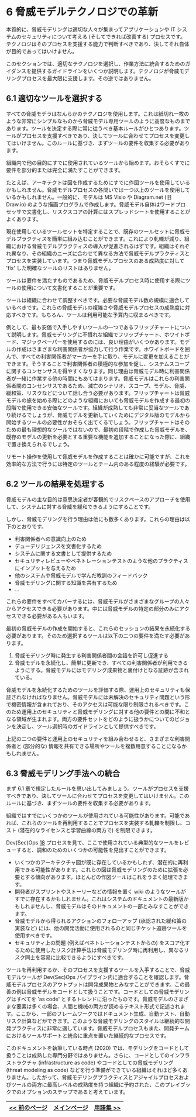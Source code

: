 # 6 脅威モデルテクノロジでの革新

本質的に、脅威モデリングは適切な人々が集まってアプリケーションや IT システムのセキュリティについて考える (そしてできれば改善する) プロセスです。テクノロジはそのプロセスを支援する能力で判断すべきであり、決してそれ自体が目的であってはいけません。

このセクションでは、適切なテクノロジを選択し、作業方法に統合するためのガイダンスを提供するガイドラインをいくつか説明します。テクノロジが脅威モデリングプロセスを最大限に支援します。その逆ではありません。

## 6.1 適切なツールを選択する

すべての脅威モデラはなんらかのテクノロジを使用します。これは紙切れ一枚のような非常にシンプルなものから脅威モデル専用ツールのように高度なものまであります。ツールを決定する際に常に従うべき基本ルールがひとつあります。ツールがプロセスを支援すべきであり、決してツールに合わせてプロセスを変更してはいけません。このルールに基づき、まずツールの要件を収集する必要があります。

組織内で他の目的にすでに使用されているツールから始めます。おそらくすでに要件を部分的または完全に満たすことができます。

たとえば、アーキテクトは図を作成するためにすでに作図ツールを使用しているかもしれません。脅威モデルプロセスの各問いでは一つ以上のツールを使用しているかもしれません。一般的に、モデルは MS Visio や Diagram.net (旧 Draw.io) のような描画プログラムで作成します。脅威モデル自体はワードプロセッサで文書化し、リスクスコアの計算にはスプレッドシートを使用することがよくあります。

現在使用しているツールセットを特定することで、既存のツールセットに脅威モデルプラクティスを簡単に組み込むことができます。これにより軋轢が減り、組織における脅威モデルプラクティスの導入が促進されるはずです。組織はそれぞれ異なり、その組織のニーズに合わせて異なる方法で脅威モデルプラクティスとプロセスを実装しています。つまり脅威モデルプロセスのある成熟度に対して 'fix' した明確なツールのリストはありません。

ツールは要件を満たすものであるため、脅威モデルプロセス時に使用する際にツールの使用について文書化することが重要です。

ツールは組織に合わせて調整すべきです。必要な脅威モデル数の規模に適合しているべきです。これらの脅威モデルの複雑さや脅威モデルプロセスの成熟度に対応すべきです。もちろん、ツールは利用可能な予算内に収まるべきです。

例として、最も安価で入手しやすいツールの一つであるフリップチャートについて説明します。脅威モデリングに不慣れな組織でフリップチャート、ホワイトボード、マジックペーパーを使用するのには、良い理由がいくつかあります。モデルの作成はさまざまな利害関係者が協力して行う作業です。ホワイトボードを囲んで、すべての利害関係者がマーカーを手に取り、モデルに変更を加えることができます。そうすることで利害関係者の積極的な参加を促し、システムスコープに関するコンセンサスを得やすくなります。同じ理由は脅威モデル時に利害関係者が一緒に作業する他の時間にもあてはまります。脅威モデルはこれらの利害関係者間のコンセンサスであるため、滅亡のシナリオ、スコープ、モデル、脅威、緩和策、リスクなどについて話し合う必要があります。フリップチャートは脅威モデルの旅を始める際にどのような組織においても脅威モデルを作成する最初の段階で使用できる安価なツールです。組織が成熟しても非常に妥当なツールであり続けるでしょうが、脅威モデルを更新していくためにデジタル版のモデルから開始するツールの必要性がおそらく出てくるでしょう。フリップチャートはそのための最も理想的なツールではないので、最初の段階で作成した脅威モデルを、既存のモデルの更新を必要とする重要な機能を追加することになった際に、組織で置き換えられるでしょう。

リモート操作を使用して脅威モデルを作成することは確かに可能ですが、これを効率的な方法で行うには特定のツールとチーム内のある程度の経験が必要です。

## 6.2 ツールの結果を処理する

脅威モデルの主な目的は意思決定者が客観的でリスクベースのアプローチを使用して、システムに対する脅威を緩和できるようにすることです。

しかし、脅威モデリングを行う理由は他にも数多くあります。これらの理由は以下のとおりです。

* 利害関係者への意識向上のため
* デューデリジェンスを文書化するため
* システムに関する文書として提供するため
* セキュリティレビューやペネトレーションテストのような他のプラクティスにインプットを与えるため
* 他のシステムや脅威モデルで学んだ教訓のフィードバック
* 脅威モデリングに関する知識を共有するため
* …

これらの要件をすべてカバーするには、脅威モデルがさまざまなグループの人々からアクセスできる必要があります。中には脅威モデルの特定の部分のみにアクセスできる必要がある人もいます。

最初の脅威モデルの作成を開始すると、これらのセッションの結果を永続化する必要があります。そのため選択するツールは以下の二つの要件を満たす必要があります。

1. 脅威モデリング時に発生する利害関係者間の会話を許可し促進する
2. 脅威モデルを永続化し、簡単に更新でき、すべての利害関係者が利用できるようにする。脅威モデルにはモデリング成果物と裏付けとなる証跡が含まれている。

脅威モデルを永続化するためのツールを評価する際、運用上のセキュリティも保証されなければなりません。脅威モデルには未解決のセキュリティ問題という形で機密情報が含まれており、そのアクセスは可能な限り制限されるべきです。このため運用上のセキュリティと脅威モデリングに対する他の要件との間に不和となる領域が生まれます。両方の要件セットをどのように扱うかについてのビジョンを決定し、ツール選択時のガイドラインとして提供すべきです。

上記の二つの要件と運用上のセキュリティを組み合わせると、さまざまな利害関係者と (部分的な) 情報を共有できる場所やツールを複数用意することになるかもしれません。

## 6.3 脅威モデリング手法への統合

まず 6.1 章で規定したルールを思い出してみましょう。ツールがプロセスを支援すべきであり、決してツールに合わせてプロセスを変更してはいけません。このルールに基づき、まずツールの要件を収集する必要があります。

組織ではすでにいくつかのツールが使用されている可能性があります。可能であれば、これらのツールを再利用することでプロセスを実装する軋轢を制限し、コスト (潜在的なライセンスと学習曲線の両方で) を制限できます。

Dev(Sec)Ops [18] プロセスを見て、ここで使用されている典型的なツールをレビューすると、調和のためのいくつかの可能性を見出すことができます。

* いくつかのアーキテクチャ図が既に存在しているかもしれず、潜在的に再利用できる可能性があります。これらの図は脅威モデリングのために拡張を必要とする傾向があります。ほとんどの作図ツールはこれをうまく処理できます。
* 開発者がスプリントやストーリーなどの情報を置く wiki のようなツールがすでに存在するかもしれません。これはシステムのドキュメントの最新版かもしれませんし、脅威モデルはそのドキュメントの一部とみなすことができます。
* 脅威モデルから得られるアクションのフォローアップ (承認された緩和策の実装など) には、他の開発活動に使用されるのと同じチケット追跡ツールを使用すべきです。
* セキュリティ上の問題 (例えばペネトレーションテストからの) をスコア化するために使用したリスク計算手法は脅威モデリング時に再利用し、異なるリスク同士を容易に比較できるようにすべきです。

ツールを再利用するか、そのプロセスを支援するツールを入手することで、脅威モデルツールが Dev(Sec)Ops パイプライン内に適合することを確認します。脅威モデルプロセスのアウトプットは開発成果物とみなすことができます。この最善の例は脅威モデルをコードとして扱うことです。コードとしての脅威モデリングはすべてを 'as code' とするトレンドに沿ったものです。脅威モデルのさまざまな要素は多くの場合、人間と機械の両方が読めるテキスト形式で記述されます。ここから、一部のフレームワークではドキュメント生成、自動テスト、自動リスク計算などができます。このような脅威モデリングのスタイルは継続的な開発プラクティスに非常に適しています。脅威モデルプロセスもまた、開発チームにおけるツールサポートと統合に重点を置いた継続的なプロセスです。

このドキュメントを執筆している時点 (2020) では、モデリングをコードとして扱うことは成熟した専門分野ではありません。さらに、コードとしてのインフラストラクチャ (infrastructure as code) やコードとしての脅威モデリング (threat modeling as code) などを行う準備ができている組織はそれほど多くありません。したがって、脅威モデリングプラクティスとアジャイルプロセスおよびツールの両方に最高レベルの成熟度を持つ組織に予約された、このプレイブックでのオプションのステップであると考えています。

[<< 前のページ](5.%20Strengthen%20your%20threat%20model%20proces.md) | [メインページ](../README.md) | [用語集 >>](7.%20Glossary%20of%20terms.md)
| --- | --- | --- |

[18]: 7.%20Glossary%20of%20terms.md
